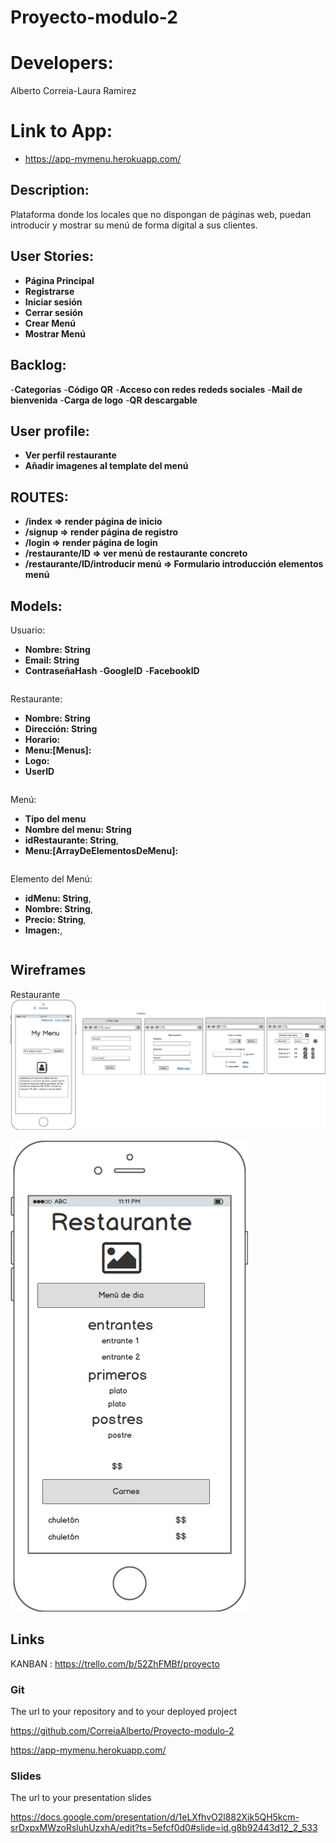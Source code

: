 # Proyecto-modulo-2

# Developers:

Alberto Correia-Laura Ramirez

# Link to App:

- https://app-mymenu.herokuapp.com/

## Description:

Plataforma donde los locales que no dispongan de páginas web, puedan introducir y mostrar su menú de forma digital a sus clientes.



## User Stories:

- **Página Principal**
- **Registrarse**
- **Iniciar sesión**
- **Cerrar sesión**
- **Crear Menú**
- **Mostrar Menú**

## Backlog:

-**Categorías**
-**Código QR**
-**Acceso con redes rededs sociales**
-**Mail de bienvenida**
-**Carga de logo**
-**QR descargable**

## User profile:

- **Ver perfil restaurante**
- **Añadir imagenes al template del menú**

## ROUTES:

- **/index => render página de inicio**
- **/signup => render página de registro**
- **/login => render página de login**
- **/restaurante/ID => ver menú de restaurante concreto**
- **/restaurante/ID/introducir menú => Formulario introducción elementos menú**

## Models:
Usuario:
- **Nombre: String**
- **Email: String**
- **ContraseñaHash**
-**GoogleID**
-**FacebookID**
```
```

Restaurante:
- **Nombre: String**
- **Dirección: String**
- **Horario:**
- **Menu:[Menus]:**
- **Logo:**
- **UserID**
```
```
Menú:
- **Tipo del menu**
- **Nombre del menu: String**
- **idRestaurante: String**,
- **Menu:[ArrayDeElementosDeMenu]:**
```
```

Elemento del Menú:
- **idMenu: String**,
- **Nombre: String**,
- **Precio: String**,
- **Imagen:**,
```
```

## Wireframes
Restaurante
![restaurante1](https://github.com/CorreiaAlberto/Proyecto-modulo-2/blob/master/wiframes/restaurante1.png)


![Wiframe2](https://github.com/CorreiaAlberto/Proyecto-modulo-2/blob/master/wiframes/Wiframe2.png)



## Links

KANBAN : https://trello.com/b/52ZhFMBf/proyecto


### Git

The url to your repository and to your deployed project

https://github.com/CorreiaAlberto/Proyecto-modulo-2

https://app-mymenu.herokuapp.com/

### Slides

The url to your presentation slides

https://docs.google.com/presentation/d/1eLXfhvO2l882Xik5QH5kcm-srDxpxMWzoRsluhUzxhA/edit?ts=5efcf0d0#slide=id.g8b92443d12_2_533
